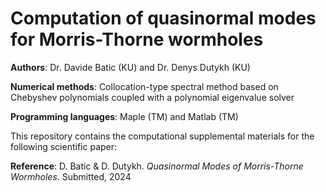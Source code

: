 # Computation of quasinormal modes for Morris-Thorne wormholes

**Authors**: Dr. Davide Batic (KU) and Dr. Denys Dutykh (KU)

**Numerical methods**: Collocation-type spectral method based on Chebyshev polynomials coupled with a polynomial eigenvalue solver

**Programming languages**: Maple (TM) and Matlab (TM)

This repository contains the computational supplemental materials for the following scientific paper:

**Reference**: D. Batic & D. Dutykh. *Quasinormal Modes of Morris-Thorne Wormholes*. Submitted, 2024
